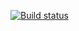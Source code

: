 [![Build status](https://ci.appveyor.com/api/projects/status/6dmdtu32c4bjchcv?svg=true)](https://ci.appveyor.com/project/dieweltverbrennt/ahj-dom)